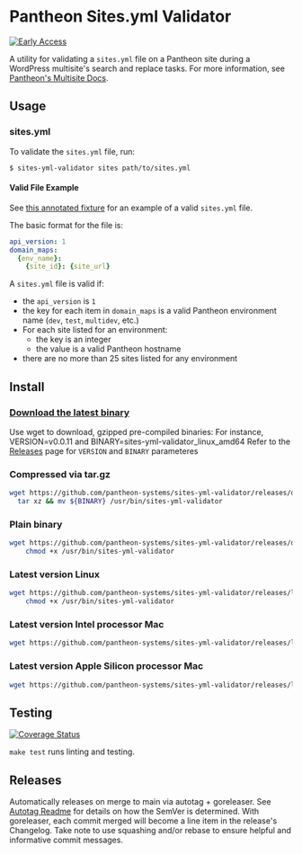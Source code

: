 # Pantheon Sites.yml Validator

[![Early Access](https://img.shields.io/badge/Pantheon-Early_Access-yellow?logo=pantheon&color=FFDC28)](https://docs.pantheon.io/oss-support-levels#early-access)

A utility for validating a `sites.yml` file on a Pantheon site during a WordPress multisite's search and replace tasks. For more information, see [Pantheon's Multisite Docs](https://docs.pantheon.io/guides/multisite/search-replace/).

## Usage

### sites.yml
To validate the `sites.yml` file, run:
```
$ sites-yml-validator sites path/to/sites.yml
```

#### Valid File Example
See [this annotated fixture](./fixtures/sites/valid.yml) for an example of a valid `sites.yml` file.

The basic format for the file is:
``` yml
api_version: 1
domain_maps:
  {env_name}:
    {site_id}: {site_url}
```
A `sites.yml` file is valid if:
- the `api_version` is `1`
- the key for each item in `domain_maps` is a valid Pantheon environment name (`dev`, `test`, `multidev`, etc.)
- For each site listed for an environment:
   - the key is an integer
   - the value is a valid Pantheon hostname
- there are no more than 25 sites listed for any environment

## Install

### [Download the latest binary](https://github.com/pantheon-systems/sites-yml-validator/releases/latest)

Use wget to download, gzipped pre-compiled binaries:
For instance, VERSION=v0.0.11 and BINARY=sites-yml-validator_linux_amd64
Refer to the [Releases](https://github.com/pantheon-systems/sites-yml-validator/releases) page for `VERSION` and `BINARY` parameteres

### Compressed via tar.gz
```bash
wget https://github.com/pantheon-systems/sites-yml-validator/releases/download/${VERSION}/${BINARY}.tar.gz -O - |\
  tar xz && mv ${BINARY} /usr/bin/sites-yml-validator
```

### Plain binary

```bash
wget https://github.com/pantheon-systems/sites-yml-validator/releases/download/${VERSION}/${BINARY} -O /usr/bin/sites-yml-validator &&\
    chmod +x /usr/bin/sites-yml-validator
```

### Latest version Linux

```bash
wget https://github.com/pantheon-systems/sites-yml-validator/releases/latest/download/sites-yml-validator_linux_amd64 -O /usr/bin/sites-yml-validator &&\
    chmod +x /usr/bin/sites-yml-validator
```

### Latest version Intel processor Mac

```bash
wget https://github.com/pantheon-systems/sites-yml-validator/releases/latest/download/sites-yml-validator_Darwin_x86_64.tar.gz && tar -xf sites-yml-validator_Darwin_x86_64.tar.gz && sudo mv sites-yml-validator /usr/local/bin/sites-yml-validator && sudo chmod +x /usr/local/bin/sites-yml-validator
```

### Latest version Apple Silicon processor Mac

```bash
wget https://github.com/pantheon-systems/sites-yml-validator/releases/latest/download/sites-yml-validator_Darwin_arm64.tar.gz && tar -xf sites-yml-validator_Darwin_arm64.tar.gz && sudo mv sites-yml-validator /usr/local/bin/sites-yml-validator && sudo chmod +x /usr/local/bin/sites-yml-validator
```

## Testing

[![Coverage Status](https://coveralls.io/repos/github/pantheon-systems/sites-yml-validator/badge.svg?t=PGhafd)](https://coveralls.io/github/pantheon-systems/sites-yml-validator)

`make test` runs linting and testing.

## Releases

Automatically releases on merge to main via autotag + goreleaser. See [Autotag Readme](https://github.com/pantheon-systems/autotag) for details on how the SemVer is determined. With goreleaser, each commit merged will become a line item in the release's Changelog. Take note to use squashing and/or rebase to ensure helpful and informative commit messages.
